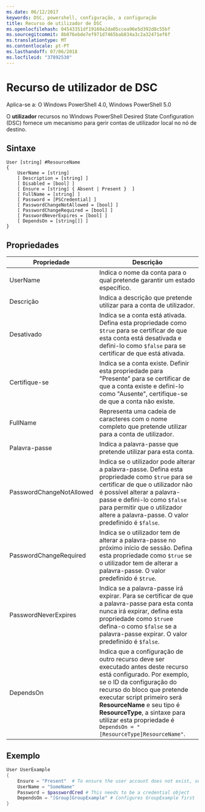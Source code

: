 ```yaml
---
ms.date: 06/12/2017
keywords: DSC, powershell, configuração, a configuração
title: Recurso de utilizador de DSC
ms.openlocfilehash: 04543351df19160a2da05ccea96e5d392d8c55bf
ms.sourcegitcommit: 8b076ebde7ef971d7465bab834a3c2a32471ef6f
ms.translationtype: MT
ms.contentlocale: pt-PT
ms.lasthandoff: 07/06/2018
ms.locfileid: "37892530"
---
```

# <a name="dsc-user-resource"></a>Recurso de utilizador de DSC

Aplica-se a: O Windows PowerShell 4.0, Windows PowerShell 5.0

O **utilizador** recursos no Windows PowerShell Desired State Configuration (DSC) fornece um mecanismo para gerir contas de utilizador local no nó de destino.

## <a name="syntax"></a>Sintaxe

```
User [string] #ResourceName
{
    UserName = [string]
    [ Description = [string] ]
    [ Disabled = [bool] ]
    [ Ensure = [string] { Absent | Present }  ]
    [ FullName = [string] ]
    [ Password = [PSCredential] ]
    [ PasswordChangeNotAllowed = [bool] ]
    [ PasswordChangeRequired = [bool] ]
    [ PasswordNeverExpires = [bool] ]
    [ DependsOn = [string[]] ]
}
```

## <a name="properties"></a>Propriedades

|  Propriedade  |  Descrição   |
|---|---|
| UserName| Indica o nome da conta para o qual pretende garantir um estado específico.|
| Descrição| Indica a descrição que pretende utilizar para a conta de utilizador.|
| Desativado| Indica se a conta está ativada. Defina esta propriedade como `$true` para se certificar de que esta conta está desativada e defini-lo como `$false` para se certificar de que está ativada.|
| Certifique-se| Indica se a conta existe. Definir esta propriedade para "Presente" para se certificar de que a conta existe e defini-lo como "Ausente", certifique-se de que a conta não existe.|
| FullName| Representa uma cadeia de caracteres com o nome completo que pretende utilizar para a conta de utilizador.|
| Palavra-passe| Indica a palavra-passe que pretende utilizar para esta conta. |
| PasswordChangeNotAllowed| Indica se o utilizador pode alterar a palavra-passe. Defina esta propriedade como `$true` para se certificar de que o utilizador não é possível alterar a palavra-passe e defini-lo como `$false` para permitir que o utilizador altere a palavra-passe. O valor predefinido é `$false`.|
| PasswordChangeRequired| Indica se o utilizador tem de alterar a palavra-passe no próximo início de sessão. Defina esta propriedade como `$true` se o utilizador tem de alterar a palavra-passe. O valor predefinido é `$true`.|
| PasswordNeverExpires| Indica se a palavra-passe irá expirar. Para se certificar de que a palavra-passe para esta conta nunca irá expirar, defina esta propriedade como `$true`e defina-o como `$false` se a palavra-passe expirar. O valor predefinido é `$false`.|
| DependsOn | Indica que a configuração de outro recurso deve ser executado antes deste recurso está configurado. Por exemplo, se o ID da configuração do recurso do bloco que pretende executar script primeiro será **ResourceName** e seu tipo é **ResourceType**, a sintaxe para utilizar esta propriedade é `DependsOn = "[ResourceType]ResourceName"`.|

## <a name="example"></a>Exemplo

```powershell
User UserExample
{
    Ensure = "Present"  # To ensure the user account does not exist, set Ensure to "Absent"
    UserName = "SomeName"
    Password = $passwordCred # This needs to be a credential object
    DependsOn = "[Group]GroupExample" # Configures GroupExample first
}
```